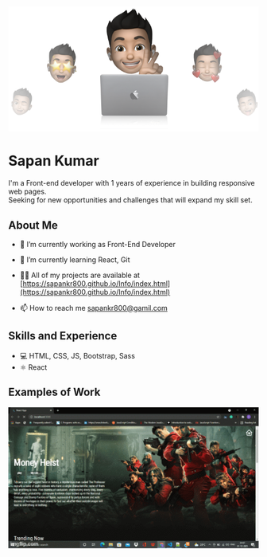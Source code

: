 
![Design and Development](https://github.com/SapanKr800/SapanKr800/blob/main/cover-thompson.png )

# Sapan Kumar
I'm a Front-end developer with 1 years of experience in building responsive web pages.<br>
Seeking for new opportunities and challenges that will expand my skill set.

## About Me
- 🔭 I’m currently working as Front-End Developer

- 🌱 I’m currently learning React, Git

- 👨‍💻 All of my projects are available at [https://sapankr800.github.io/Info/index.html](https://sapankr800.github.io/Info/index.html)

- 📫 How to reach me sapankr800@gamil.com

## Skills and Experience
* 💻 HTML, CSS, JS, Bootstrap, Sass
* ⚛ React

## Examples of Work
<img src="https://github.com/SapanKr800/SapanKr800/blob/main/project.gif" width="512" >
